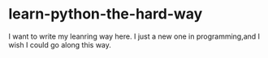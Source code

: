 # learn-python-the-hard-way
I want to write my leanring way here.
I just a new one in programming,and I wish I could go along this way.
